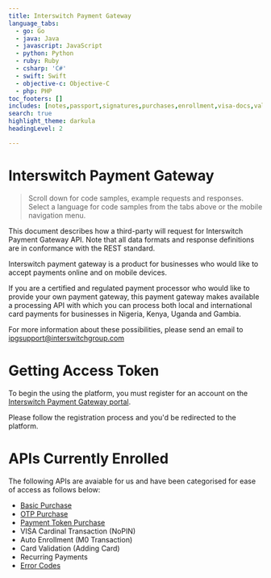 ```yaml
---
title: Interswitch Payment Gateway
language_tabs:
  - go: Go
  - java: Java
  - javascript: JavaScript
  - python: Python
  - ruby: Ruby
  - csharp: 'C#'
  - swift: Swift
  - objective-c: Objective-C
  - php: PHP
toc_footers: []
includes: [notes,passport,signatures,purchases,enrollment,visa-docs,validation,errors]
search: true
highlight_theme: darkula
headingLevel: 2

---
```


<h1 id=""> Interswitch Payment Gateway </h1>

> Scroll down for code samples, example requests and responses. Select a language for code samples from the tabs above or the mobile navigation menu.

This document describes how a third-party will request for Interswitch Payment Gateway API. Note that all data formats and response definitions are in conformance with the REST standard.

Interswitch payment gateway is a product for businesses who would like to accept payments online and on mobile devices. 

If you are a certified and regulated payment processor who would like to provide your own payment gateway, this payment gateway makes available a processing API with which you can process both local and international card payments for businesses in Nigeria, Kenya, Uganda and Gambia. 

For more information about these possibilities, please send an email to [ipgsupport@interswitchgroup.com](mailto:ipgsupport@interswitchgroup.com)


<h1 id="getting-access-token"> Getting Access Token </h1>

To begin the using the platform, you must register for an account on the [Interswitch Payment Gateway portal](https://www.interswitchgroup.com/paymentgateway/). 

Please follow the registration process and you'd be redirected to the platform.


<h1 id="-default">APIs Currently Enrolled</h1>

The following APIs are avaiable for us and have been categorised for ease of access as follows below:

- [Basic Purchase](#basic-purchase)
- [OTP Purchase]()
- [Payment Token Purchase](#payment-token)
- VISA Cardinal Transaction (NoPIN)
- Auto Enrollment (M0 Transaction)
- Card Validation (Adding Card)
- Recurring Payments
- [Error Codes](#errors)

